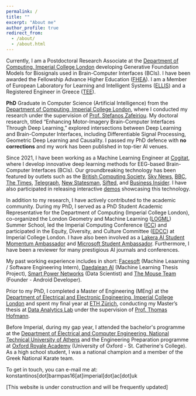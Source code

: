 ```yaml
---
permalink: /
title: ""
excerpt: "About me"
author_profile: true
redirect_from: 
  - /about/
  - /about.html
---
```


Currently, I am a Postdoctoral Research Associate at the [Department of Computing, Imperial College London](https://www.imperial.ac.uk/computing) developing Generative Foundation Models for Biosignals used in Brain-Computer Interfaces (BCIs). I have been awarded the Fellowship Advance Higher Education ([FHEA](https://www.advance-he.ac.uk/fellowship)). I am a Member of European Laboratory for Learning and Intelligent Systems ([ELLIS](https://ellis.eu/members)) and a Registered Engineer in Greece ([TEE](https://web.tee.gr/)).

**PhD** Graduate in Computer Science (Artificial Intelligence) from the [Department of Computing, Imperial College London](https://www.imperial.ac.uk/computing), where I conducted my research under the supervision of [Prof. Stefanos Zafeiriou](https://wp.doc.ic.ac.uk/szafeiri/). My doctoral research, titled “Enhancing Motor-Imagery Brain-Computer Interfaces Through Deep Learning,” explored intersections between Deep Learning and Brain-Computer Interfaces, including Differentiable Signal Processing, Geometric Deep Learning and Causality. I passed my PhD defence with **no corrections** and my work has been published in top-tier AI venues.

Since 2021, I have been working as a Machine Learning Engineer at [Cogitat](https://cogitat.io), where I develop innovative deep learning methods for EEG-based Brain-Computer Interfaces (BCIs). Our groundbreaking technology has been featured by outlets such as the [British Computing Society](https://digitalpioneers.bcs.org/series_partners/imperial-college-london/), [Sky News](https://news.sky.com/video/elon-musks-neuralink-company-implants-brain-chip-in-human-for-first-time-13060639), [BBC](https://www.bbc.co.uk/news/technology-64720533), [The Times](https://www.thetimes.co.uk/article/i-played-a-video-game-by-thinking-the-mind-reader-revolution-is-real-ml59c86mx), [Telegraph](https://www.telegraph.co.uk/business/2023/01/23/nhs-surgeon-challenging-musks-technology-connect-brain-internet/), [New Statesman](https://www.newstatesman.com/science-tech/big-tech/2024/01/mind-reading-elon-musk-neuralink), [Sifted](https://sifted.eu/articles/cogitat-grant-news/), and [Business Insider](https://www.businessinsider.com/these-are-13-wearable-technology-and-remote-monitoring-startups-2022-9). I have also participated in releasing interactive [demos](https://www.youtube.com/@cogitat1496) showcasing this technology.

In addition to my research, I have actively contributed to the academic community. During my PhD, I served as a PhD Student Academic Representative for the Department of Computing (Imperial College London), co-organized the London Geometry and Machine Learning ([LOGML](https://www.logml.ai/)) Summer School, led the Imperial Computing Conference ([ICC](http://icc.doc.ic.ac.uk/)) and participated in the Equity, Diversity, and Culture Committee ([EDCC](https://www.imperial.ac.uk/computing/about/equality-and-diversity/edcc/)) at Imperial College London. I have also been involved as a 
[Lakera AI Student Momentum Ambassador](https://www.lakera.ai/momentum) and [Microsoft Student Ambassador](https://studentambassadors.microsoft.com/en-US/profile/106866). Furthermore, I have been a reviewer for many prestigious AI journals and conferences.

My past working experience includes in short: [Facesoft](https://www.linkedin.com/company/facesoftltd/about/) (Machine Leaarning / Software Engineering Intern), [Daedalean AI](https://daedalean.ai) (Machine Learning Thesis Project), [Smart Power Networks](https://smpnetworks.com) (Data Scientist) and [The Mouse Team](https://themouseteam.github.io) (Founder - Android Developer).

Prior to my PhD, I completed a Master of Engineering (MEng) at the [Department of Electrical and Electronic Engineering, Imperial College London](https://www.imperial.ac.uk/electrical-engineering/) and spent my final year at [ETH Zürich](https://www.ethz.ch/de.html), conducting my Master’s thesis at [Data Analytics Lab](http://www.da.inf.ethz.ch) under the supervision of [Prof. Thomas Hofmann](https://inf.ethz.ch/people/person-detail.hofmann.html).

Before Imperial, during my gap year, I attended the bachelor's programme at the [Department of Electrical and Computer Engineering, National Technical University of Athens](https://www.ece.ntua.gr/gr) and the Engineering Preparation programme at [Oxford Royale Academy](https://www.oxford-royale.com) (University of Oxford - St. Catherine's College). As a high school student, I was a national champion and a member of the Greek National Karate team.

To get in touch, you can e-mail me at: konstantinos[dot]barmpas16[at]imperial[dot]ac[dot]uk

[This website is under construction and will be frequently updated]
